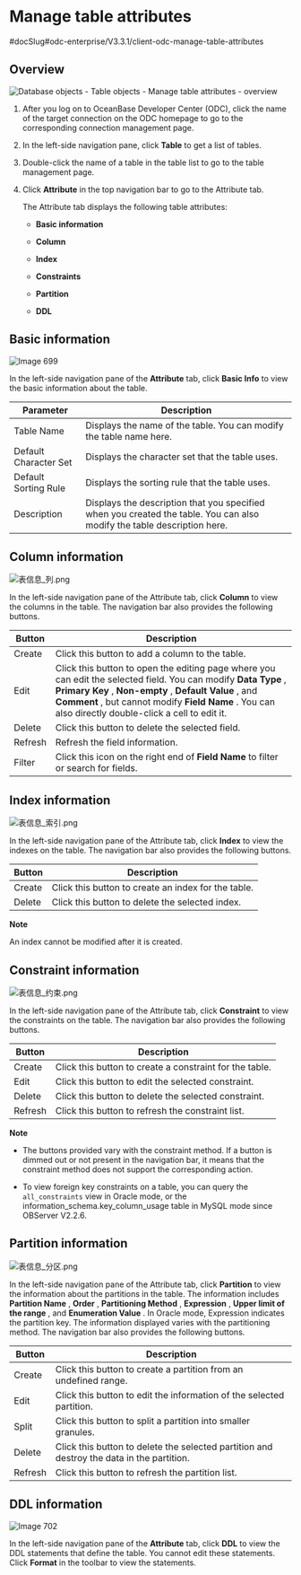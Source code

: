 Manage table attributes 
============================================
#docSlug#odc-enterprise/V3.3.1/client-odc-manage-table-attributes


Overview 
-----------------------------

![Database objects - Table objects - Manage table attributes - overview](https://help-static-aliyun-doc.aliyuncs.com/assets/img/en-US/0560960461/p358285.png)

1. After you log on to OceanBase Developer Center (ODC), click the name of the target connection on the ODC homepage to go to the corresponding connection management page.

   

2. In the left-side navigation pane, click **Table** to get a list of tables.

   

3. Double-click the name of a table in the table list to go to the table management page.

   

4. Click **Attribute** in the top navigation bar to go to the Attribute tab. 

   The Attribute tab displays the following table attributes:
   * **Basic information**

     
   
   * **Column**

     
   
   * **Index**

     
   
   * **Constraints**

     
   
   * **Partition**

     
   
   * **DDL**

     
   

   




Basic information 
--------------------------------------

![Image 699](https://help-static-aliyun-doc.aliyuncs.com/assets/img/en-US/0560960461/p281788.png)

In the left-side navigation pane of the **Attribute** tab, click **Basic Info** to view the basic information about the table.


|       Parameter       |                                                       Description                                                       |
|-----------------------|-------------------------------------------------------------------------------------------------------------------------|
| Table Name            | Displays the name of the table. You can modify the table name here.                                                     |
| Default Character Set | Displays the character set that the table uses.                                                                         |
| Default Sorting Rule  | Displays the sorting rule that the table uses.                                                                          |
| Description           | Displays the description that you specified when you created the table. You can also modify the table description here. |



Column information 
---------------------------------------

![表信息_列.png](https://help-static-aliyun-doc.aliyuncs.com/assets/img/en-US/6229586261/p138314.png "表信息_列.png")

In the left-side navigation pane of the Attribute tab, click **Column** to view the columns in the table. The navigation bar also provides the following buttons.


| Button  |                                                                                                                                    Description                                                                                                                                    |
|---------|-----------------------------------------------------------------------------------------------------------------------------------------------------------------------------------------------------------------------------------------------------------------------------------|
| Create  | Click this button to add a column to the table.                                                                                                                                                                                                                                   |
| Edit    | Click this button to open the editing page where you can edit the selected field. You can modify **Data Type** , **Primary Key** , **Non-empty** , **Default Value** , and **Comment** , but cannot modify **Field Name** . You can also directly double-click a cell to edit it. |
| Delete  | Click this button to delete the selected field.                                                                                                                                                                                                                                   |
| Refresh | Refresh the field information.                                                                                                                                                                                                                                                    |
| Filter  | Click this icon on the right end of **Field Name** to filter or search for fields.                                                                                                                                                                                                |



Index information 
--------------------------------------

![表信息_索引.png](https://help-static-aliyun-doc.aliyuncs.com/assets/img/en-US/6229586261/p138315.png "表信息_索引.png")

In the left-side navigation pane of the Attribute tab, click **Index** to view the indexes on the table. The navigation bar also provides the following buttons.


| Button |                     Description                     |
|--------|-----------------------------------------------------|
| Create | Click this button to create an index for the table. |
| Delete | Click this button to delete the selected index.     |


**Note**



An index cannot be modified after it is created.

Constraint information 
-------------------------------------------

![表信息_约束.png](https://help-static-aliyun-doc.aliyuncs.com/assets/img/en-US/6229586261/p138316.png "表信息_约束.png")

In the left-side navigation pane of the Attribute tab, click **Constraint** to view the constraints on the table. The navigation bar also provides the following buttons.


| Button  |                       Description                       |
|---------|---------------------------------------------------------|
| Create  | Click this button to create a constraint for the table. |
| Edit    | Click this button to edit the selected constraint.      |
| Delete  | Click this button to delete the selected constraint.    |
| Refresh | Click this button to refresh the constraint list.       |


**Note**



* The buttons provided vary with the constraint method. If a button is dimmed out or not present in the navigation bar, it means that the constraint method does not support the corresponding action.

  

* To view foreign key constraints on a table, you can query the `all_constraints` view in Oracle mode, or the information_schema.key_column_usage table in MySQL mode since OBServer V2.2.6.

  




Partition information 
------------------------------------------

![表信息_分区.png](https://help-static-aliyun-doc.aliyuncs.com/assets/img/en-US/0254548461/p138317.png "表信息_分区.png")

In the left-side navigation pane of the Attribute tab, click **Partition** to view the information about the partitions in the table. The information includes **Partition Name** , **Order** , **Partitioning Method** , **Expression** , **Upper limit of the range** , and **Enumeration Value** . In Oracle mode, Expression indicates the partition key. The information displayed varies with the partitioning method. The navigation bar also provides the following buttons.


| Button  |                                        Description                                        |
|---------|-------------------------------------------------------------------------------------------|
| Create  | Click this button to create a partition from an undefined range.                          |
| Edit    | Click this button to edit the information of the selected partition.                      |
| Split   | Click this button to split a partition into smaller granules.                             |
| Delete  | Click this button to delete the selected partition and destroy the data in the partition. |
| Refresh | Click this button to refresh the partition list.                                          |





DDL information 
------------------------------------

![Image 702](https://help-static-aliyun-doc.aliyuncs.com/assets/img/en-US/7229586261/p281790.png)

In the left-side navigation pane of the **Attribute** tab, click **DDL** to view the DDL statements that define the table. You cannot edit these statements. Click **Format** in the toolbar to view the statements.



